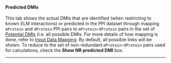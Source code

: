 #### Predicted DMIs

This tab shows the actual DMIs that are identified (when restricting to known ELM interactions) or predicted in the PPI dataset through mapping `mProtein` and `dProtein` PPI pairs to `mProtein`-`dProtein` pairs in the set of [Potential DMIs](https://github.com/slimsuite/SLiMEnrich/wiki/Analysis-and-Outputs/#potential) (i.e. all possible DMIs. For more details of how mapping is done, refer to [Input Data Mapping](https://github.com/slimsuite/SLiMEnrich/wiki/SLiMEnrich-Schema#input-data-mapping). By default, all possible links will be shown. To reduce to the set of non-redundant `mProtein`-`dProtein` pairs used for calculations, check the **Show NR predicted DMI** box.

---
